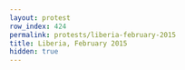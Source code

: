 ```yaml
---
layout: protest
row_index: 424
permalink: protests/liberia-february-2015
title: Liberia, February 2015
hidden: true
---
```

